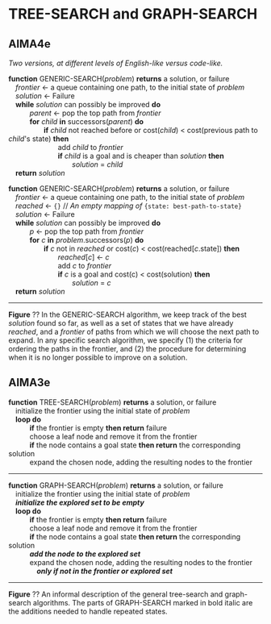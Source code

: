 # TREE-SEARCH and GRAPH-SEARCH


## AIMA4e

_Two versions, at different levels of English-like versus code-like._  

__function__ GENERIC-SEARCH(_problem_) __returns__ a solution, or failure  
&emsp;_frontier_ &larr; a queue containing one path, to the initial state of _problem_  
&emsp;_solution_ &larr; Failure  
&emsp;__while__  _solution_ can possibly be improved __do__  
&emsp;&emsp;&emsp;_parent_ &larr; pop the top path from _frontier_  
&emsp;&emsp;&emsp;__for__ _child_ __in__ successors(_parent_) __do__   
&emsp;&emsp;&emsp;&emsp;&emsp;__if__ _child_ not reached before or cost(_child_) < cost(previous path to _child_'s state) __then__  
&emsp;&emsp;&emsp;&emsp;&emsp;&emsp;&emsp;add _child_ to _frontier_  
&emsp;&emsp;&emsp;&emsp;&emsp;&emsp;&emsp;__if__ _child_ is a goal and is cheaper than _solution_ __then__  
&emsp;&emsp;&emsp;&emsp;&emsp;&emsp;&emsp;&emsp;&emsp;_solution_  =  _child_  
&emsp;__return__ _solution_

__function__ GENERIC-SEARCH(_problem_) __returns__ a solution, or failure  
&emsp;_frontier_ &larr; a queue containing one path, to the initial state of _problem_  
&emsp;_reached_ &larr; `{}`    // _An empty  mapping of_ `{state: best-path-to-state}`  
&emsp;_solution_ &larr; Failure  
&emsp;__while__  _solution_ can possibly be improved __do__  
&emsp;&emsp;&emsp;_p_ &larr; pop the top path from _frontier_  
&emsp;&emsp;&emsp;__for__ _c_ __in__ _problem_.successors(_p_) __do__   
&emsp;&emsp;&emsp;&emsp;&emsp;__if__ _c_ not in _reached_ or cost(_c_) < cost(reached[_c_.state]) __then__  
&emsp;&emsp;&emsp;&emsp;&emsp;&emsp;&emsp;_reached_[_c_] &larr; _c_  
&emsp;&emsp;&emsp;&emsp;&emsp;&emsp;&emsp;add _c_ to _frontier_   
&emsp;&emsp;&emsp;&emsp;&emsp;&emsp;&emsp;__if__ _c_ is a goal and cost(c) < cost(solution) __then__  
&emsp;&emsp;&emsp;&emsp;&emsp;&emsp;&emsp;&emsp;&emsp;_solution_  =  _c_  
&emsp;__return__ _solution_

---
__Figure__ ?? In the GENERIC-SEARCH algorithm, we keep track of the best _solution_ found so far, as well as a set of states that we have already _reached_, and a _frontier_ of paths from which we will choose 
the next path to expand.
In any specific search algorithm, we specify (1) the criteria for ordering the paths in the frontier,
and (2) the procedure for determining when it is no longer possible to improve on a solution.


## AIMA3e
__function__ TREE-SEARCH(_problem_) __returns__ a solution, or failure  
&emsp;initialize the frontier using the initial state of _problem_  
&emsp;__loop do__  
&emsp;&emsp;&emsp;__if__ the frontier is empty __then return__ failure  
&emsp;&emsp;&emsp;choose a leaf node and remove it from the frontier  
&emsp;&emsp;&emsp;__if__ the node contains a goal state __then return__ the corresponding solution  
&emsp;&emsp;&emsp;expand the chosen node, adding the resulting nodes to the frontier  

---
__function__ GRAPH-SEARCH(_problem_) __returns__ a solution, or failure  
&emsp;initialize the frontier using the initial state of _problem_  
&emsp;**_initialize the explored set to be empty_**  
&emsp;__loop do__  
&emsp;&emsp;&emsp;__if__ the frontier is empty __then return__ failure  
&emsp;&emsp;&emsp;choose a leaf node and remove it from the frontier  
&emsp;&emsp;&emsp;__if__ the node contains a goal state __then return__ the corresponding solution  
&emsp;&emsp;&emsp;**_add the node to the explored set_**  
&emsp;&emsp;&emsp;expand the chosen node, adding the resulting nodes to the frontier  
&emsp;&emsp;&emsp;&emsp;**_only if not in the frontier or explored set_**

---
__Figure__ ?? An informal description of the general tree\-search and graph\-search algorithms. The parts of GRAPH\-SEARCH marked in bold italic are the additions needed to handle repeated states.
